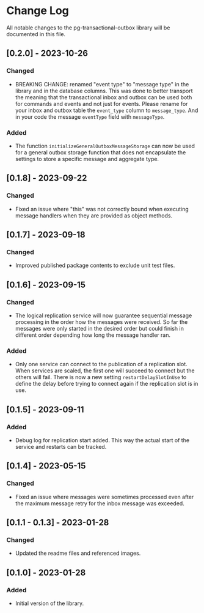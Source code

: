 # Change Log

All notable changes to the pg-transactional-outbox library will be documented in
this file.

## [0.2.0] - 2023-10-26

### Changed

- BREAKING CHANGE: renamed "event type" to "message type" in the library and in
  the database columns. This was done to better transport the meaning that the
  transactional inbox and outbox can be used both for commands and events and
  not just for events. Please rename for your inbox and outbox table the
  `event_type` column to `message_type`. And in your code the message
  `eventType` field with `messageType`.

### Added

- The function `initializeGeneralOutboxMessageStorage` can now be used for a
  general outbox storage function that does not encapsulate the settings to
  store a specific message and aggregate type.

## [0.1.8] - 2023-09-22

### Changed

- Fixed an issue where "this" was not correctly bound when executing message
  handlers when they are provided as object methods.

## [0.1.7] - 2023-09-18

### Changed

- Improved published package contents to exclude unit test files.

## [0.1.6] - 2023-09-15

### Changed

- The logical replication service will now guarantee sequential message
  processing in the order how the messages were received. So far the messages
  were only started in the desired order but could finish in different order
  depending how long the message handler ran.

### Added

- Only one service can connect to the publication of a replication slot. When
  services are scaled, the first one will succeed to connect but the others will
  fail. There is now a new setting `restartDelaySlotInUse` to define the delay
  before trying to connect again if the replication slot is in use.

## [0.1.5] - 2023-09-11

### Added

- Debug log for replication start added. This way the actual start of the
  service and restarts can be tracked.

## [0.1.4] - 2023-05-15

### Changed

- Fixed an issue where messages were sometimes processed even after the maximum
  message retry for the inbox message was exceeded.

## [0.1.1 - 0.1.3] - 2023-01-28

### Changed

- Updated the readme files and referenced images.

## [0.1.0] - 2023-01-28

### Added

- Initial version of the library.
